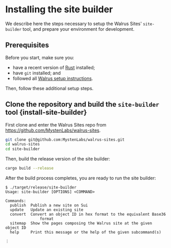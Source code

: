 # Installing the site builder

We describe here the steps necessary to setup the Walrus Sites' `site-builder` tool, and prepare
your environment for development.

## Prerequisites

Before you start, make sure you:

- have a recent version of [Rust](https://www.rust-lang.org/tools/install) installed;
- have `git` installed; and
- followed all [Walrus setup instructions](../usage/setup.md).

Then, follow these additional setup steps.

## Clone the repository and build the `site-builder` tool {install-site-builder}

First clone and enter the Walrus Sites repo from <https://github.com/MystenLabs/walrus-sites>.

``` sh
git clone git@github.com:MystenLabs/walrus-sites.git
cd walrus-sites
cd site-builder
```

Then, build the release version of the site builder:

``` sh
cargo build --release
```

After the build process completes, you are ready to run the site builder:

```terminal
$ ./target/release/site-builder
Usage: site-builder [OPTIONS] <COMMAND>

Commands:
  publish  Publish a new site on Sui
  update   Update an existing site
  convert  Convert an object ID in hex format to the equivalent Base36
               format
  sitemap  Show the pages composing the Walrus site at the given object ID
  help     Print this message or the help of the given subcommand(s)

⋮
```
